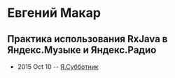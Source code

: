 # Евгений Макар

## Практика использования RxJava в Яндекс.Музыке и Яндекс.Радио
- 2015 Oct 10 -- [Я.Субботник](https://events.yandex.ru/lib/talks/3192/)    
